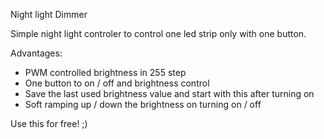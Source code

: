 Night light Dimmer

Simple night light controler to control one led strip only with one button.

Advantages:
- PWM controlled brightness in 255 step
- One button to on / off and brightness control
- Save the last used brightness value and start with this after turning on
- Soft ramping up / down the brightness on turning on / off

Use this for free! ;)

